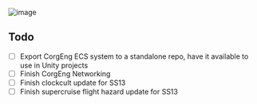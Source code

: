 ![image](https://github-readme-stats.vercel.app/api?username=powerfulbacon&show_icons=true&bg_color=30,e96443,904e95&title_color=fff&text_color=fff&include_all_commits=true&count_private=true)

## Todo

 - [ ] Export CorgEng ECS system to a standalone repo, have it available to use in Unity projects
 - [ ] Finish CorgEng Networking
 - [ ] Finish clockcult update for SS13
 - [ ] Finish supercruise flight hazard update for SS13
